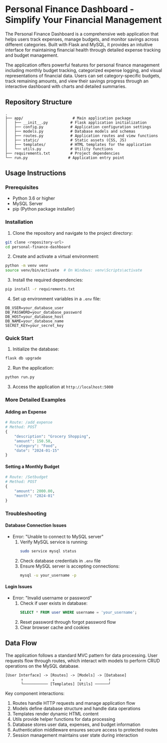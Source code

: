 # Personal Finance Dashboard - Simplify Your Financial Management

The Personal Finance Dashboard is a comprehensive web application that helps users track expenses, manage budgets, and monitor savings across different categories. Built with Flask and MySQL, it provides an intuitive interface for maintaining financial health through detailed expense tracking and budget management.

The application offers powerful features for personal finance management including monthly budget tracking, categorized expense logging, and visual representations of financial data. Users can set category-specific budgets, track remaining amounts, and view their savings progress through an interactive dashboard with charts and detailed summaries.

## Repository Structure
```
.
├── app/                      # Main application package
│   ├── __init__.py          # Flask application initialization
│   ├── config.py            # Application configuration settings
│   ├── models.py            # Database models and schemas
│   ├── routes.py            # Application routes and view functions
│   ├── static/              # Static assets (CSS, JS)
│   ├── templates/           # HTML templates for the application
│   └── utils.py             # Utility functions
├── requirements.txt         # Project dependencies
└── run.py                  # Application entry point
```

## Usage Instructions
### Prerequisites
- Python 3.6 or higher
- MySQL Server
- pip (Python package installer)

### Installation
1. Clone the repository and navigate to the project directory:
```bash
git clone <repository-url>
cd personal-finance-dashboard
```

2. Create and activate a virtual environment:
```bash
python -m venv venv
source venv/bin/activate  # On Windows: venv\Scripts\activate
```

3. Install the required dependencies:
```bash
pip install -r requirements.txt
```

4. Set up environment variables in a `.env` file:
```
DB_USER=your_database_user
DB_PASSWORD=your_database_password
DB_HOST=your_database_host
DB_NAME=your_database_name
SECRET_KEY=your_secret_key
```

### Quick Start
1. Initialize the database:
```bash
flask db upgrade
```

2. Run the application:
```bash
python run.py
```

3. Access the application at `http://localhost:5000`

### More Detailed Examples
#### Adding an Expense
```python
# Route: /add_expense
# Method: POST
{
    "description": "Grocery Shopping",
    "amount": 150.50,
    "category": "Food",
    "date": "2024-01-15"
}
```

#### Setting a Monthly Budget
```python
# Route: /Setbudget
# Method: POST
{
    "amount": 2000.00,
    "month": "2024-01"
}
```

### Troubleshooting
#### Database Connection Issues
- Error: "Unable to connect to MySQL server"
  1. Verify MySQL service is running:
     ```bash
     sudo service mysql status
     ```
  2. Check database credentials in `.env` file
  3. Ensure MySQL server is accepting connections:
     ```bash
     mysql -u your_username -p
     ```

#### Login Issues
- Error: "Invalid username or password"
  1. Check if user exists in database:
     ```sql
     SELECT * FROM user WHERE username = 'your_username';
     ```
  2. Reset password through forgot password flow
  3. Clear browser cache and cookies

## Data Flow
The application follows a standard MVC pattern for data processing. User requests flow through routes, which interact with models to perform CRUD operations on the MySQL database.

```ascii
[User Interface] -> [Routes] -> [Models] -> [Database]
       ↑             ↓           ↓            ↑
       └─────────── [Templates] [Utils] ──────┘
```

Key component interactions:
1. Routes handle HTTP requests and manage application flow
2. Models define database structure and handle data operations
3. Templates render dynamic HTML content
4. Utils provide helper functions for data processing
5. Database stores user data, expenses, and budget information
6. Authentication middleware ensures secure access to protected routes
7. Session management maintains user state during interaction